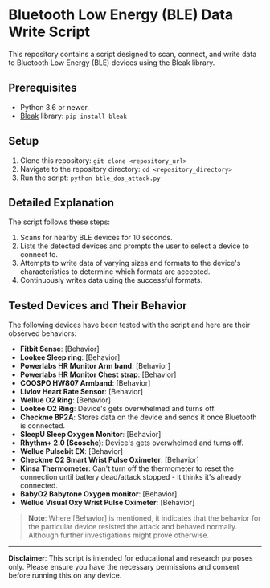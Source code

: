 
# Bluetooth Low Energy (BLE) Data Write Script

This repository contains a script designed to scan, connect, and write data to Bluetooth Low Energy (BLE) devices using the Bleak library.

## Prerequisites

- Python 3.6 or newer.
- [Bleak](https://github.com/hbldh/bleak) library: `pip install bleak`

## Setup

1. Clone this repository: `git clone <repository_url>`
2. Navigate to the repository directory: `cd <repository_directory>`
3. Run the script: `python btle_dos_attack.py`

## Detailed Explanation

The script follows these steps:

1. Scans for nearby BLE devices for 10 seconds.
2. Lists the detected devices and prompts the user to select a device to connect to.
3. Attempts to write data of varying sizes and formats to the device's characteristics to determine which formats are accepted.
4. Continuously writes data using the successful formats.

## Tested Devices and Their Behavior

The following devices have been tested with the script and here are their observed behaviors:

- **Fitbit Sense**: [Behavior]
- **Lookee Sleep ring**: [Behavior]
- **Powerlabs HR Monitor Arm band**: [Behavior]
- **Powerlabs HR Monitor Chest strap**: [Behavior]
- **COOSPO HW807 Armband**: [Behavior]
- **Livlov Heart Rate Sensor**: [Behavior]
- **Wellue O2 Ring**: [Behavior]
- **Lookee O2 Ring**: Device's gets overwhelmed and turns off.
- **Checkme BP2A**: Stores data on the device and sends it once Bluetooth is connected.
- **SleepU Sleep Oxygen Monitor**: [Behavior]
- **Rhythm+ 2.0 (Scosche)**: Device's gets overwhelmed and turns off.
- **Wellue Pulsebit EX**: [Behavior]
- **Checkme O2 Smart Wrist Pulse Oximeter**: [Behavior]
- **Kinsa Thermometer**: Can't turn off the thermometer to reset the connection until battery dead/attack stopped - it thinks it's already connected.
- **BabyO2 Babytone Oxygen monitor**: [Behavior]
- **Wellue Visual Oxy Wrist Pulse Oximeter**: [Behavior]

> **Note**: Where [Behavior] is mentioned, it indicates that the behavior for the particular device resisted the attack and behaved normally. Although further investigations might prove otherwise.

---

**Disclaimer**: This script is intended for educational and research purposes only. Please ensure you have the necessary permissions and consent before running this on any device.
